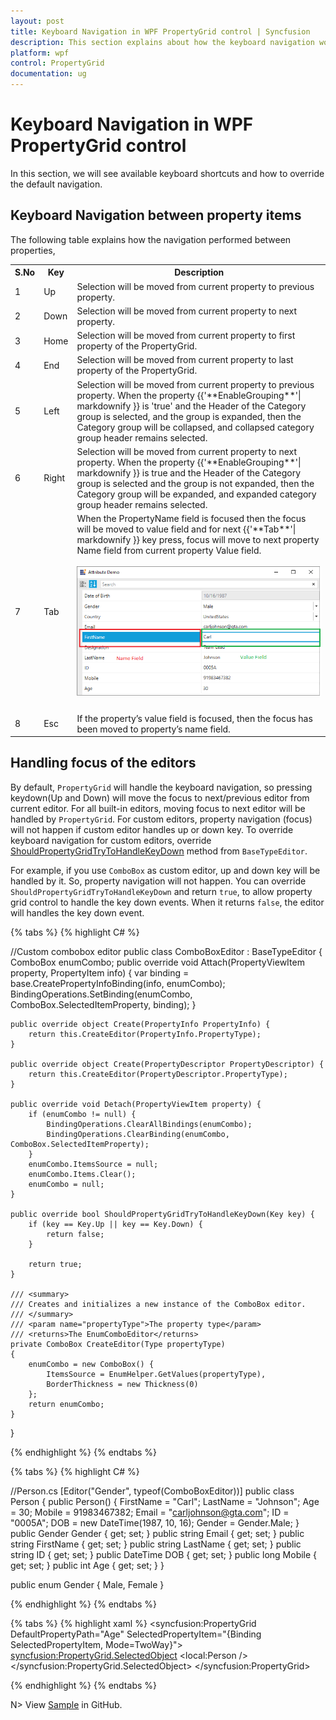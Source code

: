 ```yaml
---
layout: post
title: Keyboard Navigation in WPF PropertyGrid control | Syncfusion
description: This section explains about how the keyboard navigation works between the property items of PropertyGrid
platform: wpf
control: PropertyGrid 
documentation: ug
---
```


# Keyboard Navigation in WPF PropertyGrid control

In this section, we will see available keyboard shortcuts and how to override the default navigation.

## Keyboard Navigation between property items

The following table explains how the navigation performed between properties,

<table>
<th> S.No </th>
<th> Key </th>
<th> Description </th>
<tr>
<td>1</td>
<td>Up</td>
<td>Selection will be moved from current property to previous property.</td>
</tr>
<tr>
<td>2</td>
<td>Down</td>
<td>Selection will be moved from current property to next property.</td>
</tr>
<tr>
<td>3</td>
<td>Home</td>
<td>Selection will be moved from current property to first property of the PropertyGrid.</td>
</tr>
<tr>
<td>4</td>
<td>End</td>
<td>Selection will be moved from current property to last property of the PropertyGrid.</td>
</tr>
<tr>
<td>5</td>
<td>Left</td>
<td>Selection will be moved from current property to previous property. When the property {{'**EnableGrouping**'| markdownify }} is 'true' and the Header of the Category group is selected, and the group is expanded, then the Category group will be collapsed, and collapsed category group header remains selected.</td>
</tr>
<tr>
<td>6</td>
<td>Right</td>
<td>Selection will be moved from current property to next property. When the property {{'**EnableGrouping**'| markdownify }} is true and the Header of the Category group is selected and the group is not expanded, then the Category group will be expanded, and expanded category group header remains selected.</td>
</tr>
<tr>
<td>7</td>
<td>Tab</td>
<td>When the PropertyName field is focused then the focus will be moved to value field and for next {{'**Tab**'| markdownify }} key press, focus will move to next property Name field from current property Value field.
<br/> 
<br/>
<img src="KeyNavigation-Images/Tab-Key-Navigation.png" alt="Explaining Name and Value field"/>
<br/>
<br/>
</td>
</tr>
<tr>
<td>8</td>
<td>Esc</td>
<td>If the property’s value field is focused, then the focus has been moved to property’s name field.</td>
</tr>
</table>

## Handling focus of the editors

By default, `PropertyGrid` will handle the keyboard navigation, so pressing keydown(Up and Down) will move the focus to next/previous editor from current editor. For all built-in editors, moving focus to next editor will be handled by `PropertyGrid`. For custom editors, property navigation (focus) will not happen if custom editor handles up or down key. To override keyboard navigation for custom editors, override [ShouldPropertyGridTryToHandleKeyDown](https://help.syncfusion.com/cr/wpf/Syncfusion.Windows.PropertyGrid.BaseTypeEditor.html#Syncfusion_Windows_PropertyGrid_BaseTypeEditor_ShouldPropertyGridTryToHandleKeyDown_System_Windows_Input_Key_) method from `BaseTypeEditor`.

For example, if you use `ComboBox` as custom editor, up and down key will be handled by it. So, property navigation will not happen. You can override `ShouldPropertyGridTryToHandleKeyDown` and return `true`, to allow property grid control to handle the key down events. When it returns `false`, the editor will handles the key down event.

{% tabs %}
{% highlight C# %}

//Custom combobox editor
public class ComboBoxEditor : BaseTypeEditor {
    ComboBox enumCombo;
    public override void Attach(PropertyViewItem property, PropertyItem info) {
        var binding = base.CreatePropertyInfoBinding(info, enumCombo);
        BindingOperations.SetBinding(enumCombo, ComboBox.SelectedItemProperty, binding);
    }

    public override object Create(PropertyInfo PropertyInfo) {
        return this.CreateEditor(PropertyInfo.PropertyType);
    }

    public override object Create(PropertyDescriptor PropertyDescriptor) {
        return this.CreateEditor(PropertyDescriptor.PropertyType);
    }

    public override void Detach(PropertyViewItem property) {
        if (enumCombo != null) {
            BindingOperations.ClearAllBindings(enumCombo);
            BindingOperations.ClearBinding(enumCombo, ComboBox.SelectedItemProperty);
        }
        enumCombo.ItemsSource = null;
        enumCombo.Items.Clear();
        enumCombo = null;
    }

    public override bool ShouldPropertyGridTryToHandleKeyDown(Key key) {
        if (key == Key.Up || key == Key.Down) {
            return false;
        }

        return true;
    }

    /// <summary>
    /// Creates and initializes a new instance of the ComboBox editor.
    /// </summary>
    /// <param name="propertyType">The property type</param>
    /// <returns>The EnumComboEditor</returns>
    private ComboBox CreateEditor(Type propertyType)
    {
        enumCombo = new ComboBox() {
            ItemsSource = EnumHelper.GetValues(propertyType),
            BorderThickness = new Thickness(0)
        };
        return enumCombo;
    }
}

{% endhighlight %}
{% endtabs %}

{% tabs %}
{% highlight C# %}

//Person.cs
[Editor("Gender", typeof(ComboBoxEditor))]
public class Person {
    public Person() {
        FirstName = "Carl";
        LastName = "Johnson";
        Age = 30;
        Mobile = 91983467382;
        Email = "carljohnson@gta.com";
        ID = "0005A";
        DOB = new DateTime(1987, 10, 16);
        Gender = Gender.Male;
    }
    public Gender Gender { get; set; }
    public string Email { get; set; }
    public string FirstName { get; set; }
    public string LastName { get; set; }
    public string ID { get; set; }
    public DateTime DOB { get; set; }
    public long Mobile { get; set; }
    public int Age { get; set; }
}

public enum Gender {
    Male,
    Female
}

{% endhighlight %}
{% endtabs %} 


{% tabs %}
{% highlight xaml %}
<syncfusion:PropertyGrid DefaultPropertyPath="Age"
                         SelectedPropertyItem="{Binding SelectedPropertyItem, Mode=TwoWay}">
    <syncfusion:PropertyGrid.SelectedObject>
        <local:Person />
    </syncfusion:PropertyGrid.SelectedObject>
</syncfusion:PropertyGrid>

{% endhighlight %}
{% endtabs %} 

N> View [Sample](https://github.com/SyncfusionExamples/wpf-property-grid-examples/tree/master/Samples/CustomEditor/How-to-prevent-moving-focus-to-next-editor-propertygrid) in GitHub.

